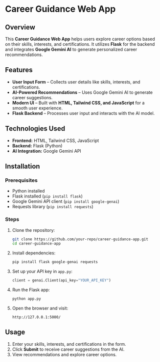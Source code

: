 # Career Guidance Web App

## Overview
This **Career Guidance Web App** helps users explore career options based on their skills, interests, and certifications. It utilizes **Flask** for the backend and integrates **Google Gemini AI** to generate personalized career recommendations.

## Features
- **User Input Form** – Collects user details like skills, interests, and certifications.
- **AI-Powered Recommendations** – Uses Google Gemini AI to generate career suggestions.
- **Modern UI** – Built with **HTML, Tailwind CSS, and JavaScript** for a smooth user experience.
- **Flask Backend** – Processes user input and interacts with the AI model.

## Technologies Used
- **Frontend:** HTML, Tailwind CSS, JavaScript
- **Backend:** Flask (Python)
- **AI Integration:** Google Gemini API

## Installation
### Prerequisites
- Python installed
- Flask installed (`pip install flask`)
- Google Gemini API client (`pip install google-genai`)
- Requests library (`pip install requests`)

### Steps
1. Clone the repository:
   ```sh
   git clone https://github.com/your-repo/career-guidance-app.git
   cd career-guidance-app
   ```
2. Install dependencies:
   ```sh
   pip install flask google-genai requests
   ```
3. Set up your API key in `app.py`:
   ```python
   client = genai.Client(api_key="YOUR_API_KEY")
   ```
4. Run the Flask app:
   ```sh
   python app.py
   ```
5. Open the browser and visit:
   ```
   http://127.0.0.1:5000/
   ```

## Usage
1. Enter your skills, interests, and certifications in the form.
2. Click **Submit** to receive career suggestions from the AI.
3. View recommendations and explore career options.

